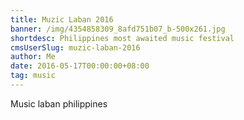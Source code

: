 ```yaml
---
title: Muzic Laban 2016
banner: /img/4354858309_8afd751b07_b-500x261.jpg
shortdesc: Philippines most awaited music festival
cmsUserSlug: muzic-laban-2016
author: Me
date: 2016-05-17T00:00:00+08:00
tag: music
---
```


Music laban philippines